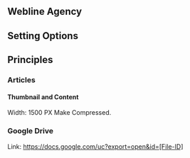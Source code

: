 ## Webline Agency

## Setting Options

## Principles

### Articles

#### Thumbnail and Content
Width: 1500 PX
Make Compressed.

### Google Drive
Link: https://docs.google.com/uc?export=open&id=[File-ID]
